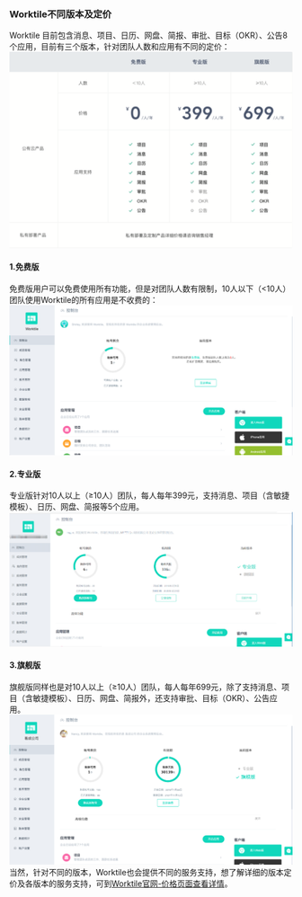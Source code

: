 ### Worktile不同版本及定价

Worktile 目前包含消息、项目、日历、网盘、简报、审批、目标（OKR）、公告8个应用，目前有三个版本，针对团队人数和应用有不同的定价：
![](/assets/价格.png)
#### 1.免费版
免费版用户可以免费使用所有功能，但是对团队人数有限制，10人以下（&lt;10人）团队使用Worktile的所有应用是不收费的：  
![](/assets/1-41.png)
#### 2.专业版
专业版针对10人以上（≥10人）团队，每人每年399元，支持消息、项目（含敏捷模板）、日历、网盘、简报等5个应用。  
![](/assets/1-43.png)
#### 3.旗舰版
旗舰版同样也是对10人以上（≥10人）团队，每人每年699元，除了支持消息、项目（含敏捷模板）、日历、网盘、简报外，还支持审批、目标（OKR）、公告应用。
![](/assets/1-42.png)
当然，针对不同的版本，Worktile也会提供不同的服务支持，想了解详细的版本定价及各版本的服务支持，可到[Worktile官网-价格页面查看详情](https://worktile.com/pricing)。

